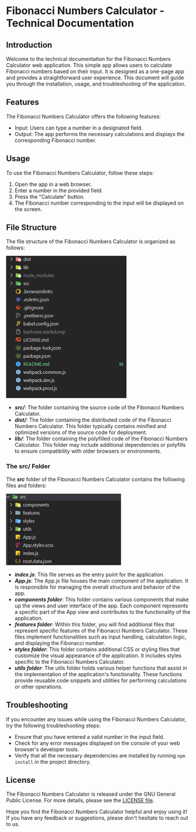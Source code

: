 # Fibonacci Numbers Calculator - Technical Documentation

## Introduction

Welcome to the technical documentation for the Fibonacci Numbers Calculator web application. This simple app allows users to calculate Fibonacci numbers based on their input. It is designed as a one-page app and provides a straightforward user experience. This document will guide you through the installation, usage, and troubleshooting of the application.

## Features

The Fibonacci Numbers Calculator offers the following features:

-   Input: Users can type a number in a designated field.
-   Output: The app performs the necessary calculations and displays the corresponding Fibonacci number.

## Usage

To use the Fibonacci Numbers Calculator, follow these steps:

1. Open the app in a web browser.
2. Enter a number in the provided field.
3. Press the "Calculate" button.
4. The Fibonacci number corresponding to the input will be displayed on the screen.

## File Structure

The file structure of the Fibonacci Numbers Calculator is organized as follows:

![File Structure](./src/assets/images/image.png)

-   **_src/_**: The folder containing the source code of the Fibonacci Numbers Calculator.
-   **_dist/_**: The folder containing the distributed code of the Fibonacci Numbers Calculator. This folder typically contains minified and optimized versions of the source code for deployment.
-   **_lib/_**: The folder containing the polyfilled code of the Fibonacci Numbers Calculator. This folder may include additional dependencies or polyfills to ensure compatibility with older browsers or environments.

### The src/ Folder

The **_src_** folder of the Fibonacci Numbers Calculator contains the following files and folders:

![src Structure](./src/assets/images/image-1.png)

-   **_index.js_**: This file serves as the entry point for the application.
-   **_App.js_**: The App.js file houses the main component of the application. It is responsible for managing the overall structure and behavior of the app.
-   **_components folder_**: This folder contains various components that make up the views and user interface of the app. Each component represents a specific part of the App view and contributes to the functionality of the application.
-   **_features folder_**: Within this folder, you will find additional files that represent specific features of the Fibonacci Numbers Calculator. These files implement functionalities such as input handling, calculation logic, and displaying the Fibonacci number.
-   **_styles folder_**: This folder contains additional CSS or styling files that customize the visual appearance of the application. It includes styles specific to the Fibonacci Numbers Calculator.
-   **_utils folder_**: The utils folder holds various helper functions that assist in the implementation of the application's functionality. These functions provide reusable code snippets and utilities for performing calculations or other operations.

## Troubleshooting

If you encounter any issues while using the Fibonacci Numbers Calculator, try the following troubleshooting steps:

-   Ensure that you have entered a valid number in the input field.
-   Check for any error messages displayed on the console of your web browser's developer tools.
-   Verify that all the necessary dependencies are installed by running `npm install`  in the project directory.

## License

The Fibonacci Numbers Calculator is released under the GNU General Public License. For more details, please see the [LICENSE file](./LICENSE.md).

Hope you find the Fibonacci Numbers Calculator helpful and enjoy using it! If you have any feedback or suggestions, please don't hesitate to reach out to us.
